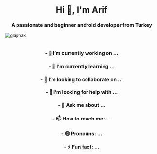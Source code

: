 <h1 align="center">Hi 👋, I'm Arif</h1>
<h3 align="center">A passionate and beginner android developer from Turkey</h3>


<p align="padding"> <img src="https://komarev.com/ghpvc/?username=glapnak" alt="glapnak" /> </p>
<h1 align="center"></h1>



<h3 align="center">- 🔭 I’m currently working on ...</h3>
<h3 align="center">- 🌱 I’m currently learning ...</h3>
<h3 align="center">- 👯 I’m looking to collaborate on ...</h3>
<h3 align="center">- 🤔 I’m looking for help with ...</h3>
<h3 align="center">- 💬 Ask me about ...</h3>
<h3 align="center">- 📫 How to reach me: ...</h3>
<h3 align="center">- 😄 Pronouns: ... </h3>
<h3 align="center">- ⚡ Fun fact: ... </h3>




